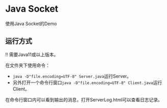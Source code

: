 # Java Socket
使用Java Socket的Demo

## 运行方式
!! 需要Java11或以上版本。

在文件夹下使用命令：
* `java -D"file.encoding=UTF-8" Server.java`运行Server。
* 另外打开一个命令行窗口`java -D"file.encoding=UTF-8" Client.java`运行Client。

在命令行窗口内可以看到输出的消息，打开ServerLog.html可以查看日志记录。

